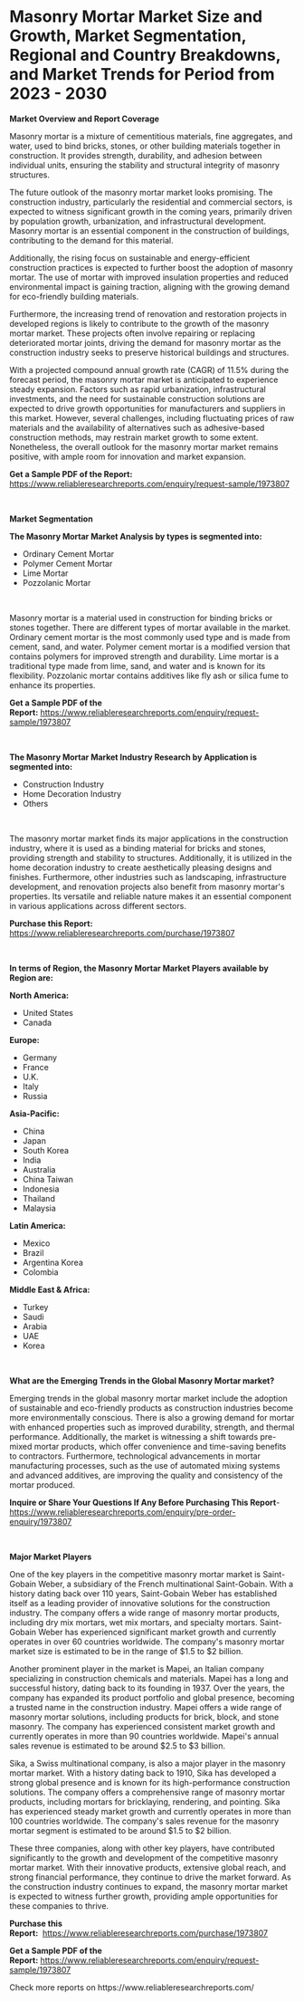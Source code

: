 <p><h1>Masonry Mortar Market Size and Growth, Market Segmentation, Regional and Country Breakdowns, and Market Trends for Period from 2023 -  2030</h1></p><p><strong>Market Overview and Report Coverage</strong></p>
<p><p>Masonry mortar is a mixture of cementitious materials, fine aggregates, and water, used to bind bricks, stones, or other building materials together in construction. It provides strength, durability, and adhesion between individual units, ensuring the stability and structural integrity of masonry structures.</p><p>The future outlook of the masonry mortar market looks promising. The construction industry, particularly the residential and commercial sectors, is expected to witness significant growth in the coming years, primarily driven by population growth, urbanization, and infrastructural development. Masonry mortar is an essential component in the construction of buildings, contributing to the demand for this material.</p><p>Additionally, the rising focus on sustainable and energy-efficient construction practices is expected to further boost the adoption of masonry mortar. The use of mortar with improved insulation properties and reduced environmental impact is gaining traction, aligning with the growing demand for eco-friendly building materials.</p><p>Furthermore, the increasing trend of renovation and restoration projects in developed regions is likely to contribute to the growth of the masonry mortar market. These projects often involve repairing or replacing deteriorated mortar joints, driving the demand for masonry mortar as the construction industry seeks to preserve historical buildings and structures.</p><p>With a projected compound annual growth rate (CAGR) of 11.5% during the forecast period, the masonry mortar market is anticipated to experience steady expansion. Factors such as rapid urbanization, infrastructural investments, and the need for sustainable construction solutions are expected to drive growth opportunities for manufacturers and suppliers in this market. However, several challenges, including fluctuating prices of raw materials and the availability of alternatives such as adhesive-based construction methods, may restrain market growth to some extent. Nonetheless, the overall outlook for the masonry mortar market remains positive, with ample room for innovation and market expansion.</p></p>
<p><strong>Get a Sample PDF of the Report:</strong> <a href="https://www.reliableresearchreports.com/enquiry/request-sample/1973807">https://www.reliableresearchreports.com/enquiry/request-sample/1973807</a></p>
<p>&nbsp;</p>
<p><strong>Market Segmentation</strong></p>
<p><strong>The Masonry Mortar Market Analysis by types is segmented into:</strong></p>
<p><ul><li>Ordinary Cement Mortar</li><li>Polymer Cement Mortar</li><li>Lime Mortar</li><li>Pozzolanic Mortar</li></ul></p>
<p>&nbsp;</p>
<p><p>Masonry mortar is a material used in construction for binding bricks or stones together. There are different types of mortar available in the market. Ordinary cement mortar is the most commonly used type and is made from cement, sand, and water. Polymer cement mortar is a modified version that contains polymers for improved strength and durability. Lime mortar is a traditional type made from lime, sand, and water and is known for its flexibility. Pozzolanic mortar contains additives like fly ash or silica fume to enhance its properties.</p></p>
<p><strong>Get a Sample PDF of the Report:</strong>&nbsp;<a href="https://www.reliableresearchreports.com/enquiry/request-sample/1973807">https://www.reliableresearchreports.com/enquiry/request-sample/1973807</a></p>
<p>&nbsp;</p>
<p><strong>The Masonry Mortar Market Industry Research by Application is segmented into:</strong></p>
<p><ul><li>Construction Industry</li><li>Home Decoration Industry</li><li>Others</li></ul></p>
<p>&nbsp;</p>
<p><p>The masonry mortar market finds its major applications in the construction industry, where it is used as a binding material for bricks and stones, providing strength and stability to structures. Additionally, it is utilized in the home decoration industry to create aesthetically pleasing designs and finishes. Furthermore, other industries such as landscaping, infrastructure development, and renovation projects also benefit from masonry mortar's properties. Its versatile and reliable nature makes it an essential component in various applications across different sectors.</p></p>
<p><strong>Purchase this Report:</strong>&nbsp; <a href="https://www.reliableresearchreports.com/purchase/1973807">https://www.reliableresearchreports.com/purchase/1973807</a></p>
<p>&nbsp;</p>
<p><strong>In terms of Region, the Masonry Mortar Market Players available by Region are:</strong></p>
<p>
    <p> <strong> North America: </strong>
        <ul>
            <li>United States</li>
            <li>Canada</li>
        </ul>
        </p> 
    <p> <strong> Europe: </strong>
        <ul>
            <li>Germany</li>
            <li>France</li>
            <li>U.K.</li>
            <li>Italy</li>
            <li>Russia</li>
        </ul>
        </p> 
    <p> <strong> Asia-Pacific: </strong>
        <ul>
            <li>China</li>
            <li>Japan</li>
            <li>South Korea</li>
            <li>India</li>
            <li>Australia</li>
            <li>China Taiwan</li>
            <li>Indonesia</li>
            <li>Thailand</li>
            <li>Malaysia</li>
        </ul>
        </p> 
    <p> <strong> Latin America: </strong>
        <ul>
            <li>Mexico</li>
            <li>Brazil</li>
            <li>Argentina Korea</li>
            <li>Colombia</li>
        </ul>
        </p> 
    <p> <strong> Middle East & Africa: </strong>
        <ul>
            <li>Turkey</li>
            <li>Saudi</li>
            <li>Arabia</li>
            <li>UAE</li>
            <li>Korea</li>
        </ul>
    </p>
    </p>
<p>&nbsp;</p>
<p><strong>What are the Emerging Trends in the Global Masonry Mortar market?</strong></p>
<p><p>Emerging trends in the global masonry mortar market include the adoption of sustainable and eco-friendly products as construction industries become more environmentally conscious. There is also a growing demand for mortar with enhanced properties such as improved durability, strength, and thermal performance. Additionally, the market is witnessing a shift towards pre-mixed mortar products, which offer convenience and time-saving benefits to contractors. Furthermore, technological advancements in mortar manufacturing processes, such as the use of automated mixing systems and advanced additives, are improving the quality and consistency of the mortar produced.</p></p>
<p><strong>Inquire or Share Your Questions If Any Before Purchasing This Report</strong>- <a href="https://www.reliableresearchreports.com/enquiry/pre-order-enquiry/1973807">https://www.reliableresearchreports.com/enquiry/pre-order-enquiry/1973807</a></p>
<p>&nbsp;</p>
<p><strong>Major Market Players</strong></p>
<p><p>One of the key players in the competitive masonry mortar market is Saint-Gobain Weber, a subsidiary of the French multinational Saint-Gobain. With a history dating back over 110 years, Saint-Gobain Weber has established itself as a leading provider of innovative solutions for the construction industry. The company offers a wide range of masonry mortar products, including dry mix mortars, wet mix mortars, and specialty mortars. Saint-Gobain Weber has experienced significant market growth and currently operates in over 60 countries worldwide. The company's masonry mortar market size is estimated to be in the range of $1.5 to $2 billion.</p><p>Another prominent player in the market is Mapei, an Italian company specializing in construction chemicals and materials. Mapei has a long and successful history, dating back to its founding in 1937. Over the years, the company has expanded its product portfolio and global presence, becoming a trusted name in the construction industry. Mapei offers a wide range of masonry mortar solutions, including products for brick, block, and stone masonry. The company has experienced consistent market growth and currently operates in more than 90 countries worldwide. Mapei's annual sales revenue is estimated to be around $2.5 to $3 billion.</p><p>Sika, a Swiss multinational company, is also a major player in the masonry mortar market. With a history dating back to 1910, Sika has developed a strong global presence and is known for its high-performance construction solutions. The company offers a comprehensive range of masonry mortar products, including mortars for bricklaying, rendering, and pointing. Sika has experienced steady market growth and currently operates in more than 100 countries worldwide. The company's sales revenue for the masonry mortar segment is estimated to be around $1.5 to $2 billion.</p><p>These three companies, along with other key players, have contributed significantly to the growth and development of the competitive masonry mortar market. With their innovative products, extensive global reach, and strong financial performance, they continue to drive the market forward. As the construction industry continues to expand, the masonry mortar market is expected to witness further growth, providing ample opportunities for these companies to thrive.</p></p>
<p><strong>Purchase this Report:</strong>&nbsp;&nbsp;<a href="https://www.reliableresearchreports.com/purchase/1973807">https://www.reliableresearchreports.com/purchase/1973807</a></p>
<p></p>
<p><strong>Get a Sample PDF of the Report:</strong>&nbsp;<a href="https://www.reliableresearchreports.com/enquiry/request-sample/1973807">https://www.reliableresearchreports.com/enquiry/request-sample/1973807</a></p>
<p>Check more reports on https://www.reliableresearchreports.com/</p>